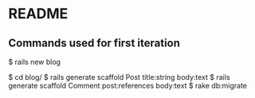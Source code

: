 # README

## Commands used for first iteration
$ rails new blog

$ cd blog/
$ rails generate scaffold Post title:string body:text
$ rails generate scaffold Comment post:references body:text
$ rake db:migrate
